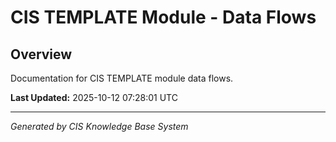 # CIS TEMPLATE Module - Data Flows

## Overview
Documentation for CIS TEMPLATE module data flows.

**Last Updated:** 2025-10-12 07:28:01 UTC

---
*Generated by CIS Knowledge Base System*